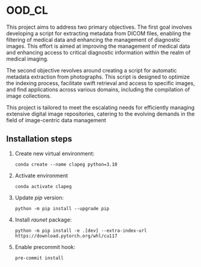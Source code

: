 # OOD_CL

This project aims to address two primary objectives. The first goal involves developing a script for extracting metadata from DICOM files, enabling the filtering of medical data and enhancing the management of diagnostic images. This effort is aimed at improving the management of medical data and enhancing access to critical diagnostic information within the realm of medical imaging.

The second objective revolves around creating a script for automatic metadata extraction from photographs. This script is designed to optimize the indexing process, facilitate swift retrieval and access to specific images, and find applications across various domains, including the compilation of image collections.

This project is tailored to meet the escalating needs for efficiently managing extensive digital image repositories, catering to the evolving demands in the field of image-centric data management

## Installation steps

1. Create new virtual environment:
    
    ```
    conda create --name clapeg python=3.10
    ```

2. Activate environment
    ```
    conda activate clapeg
    ```

3. Update _pip_ version:
    ```
    python -m pip install --upgrade pip
    ```
4. Install _raunet_ package:

    ```
    python -m pip install -e .[dev] --extra-index-url https://download.pytorch.org/whl/cu117
    ```
5. Enable precommit hook:
    ```
    pre-commit install
    ```